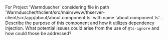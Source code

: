 For Project 'Warmduscher' considering file in path 'Warmduscher/thclient/src/main/www/thserver-client/src/app/about/about.component.ts' with name 'about.component.ts'... 
Describe the purpose of this component and how it utilizes dependency injection. What potential issues could arise from the use of `@ts-ignore` and how could those be addressed?